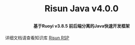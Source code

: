 <h1 align="center" style="margin: 30px 0 30px; font-weight: bold;">Risun Java v4.0.0</h1>
<h4 align="center">基于Ruoyi v3.8.5 前后端分离的Java快速开发框架</h4>

详细文档请查看知识库 <a href="http://doc.risun-tec.cn:9103/pages/b0ea1c" target="_blank">Risun RSP</a>

